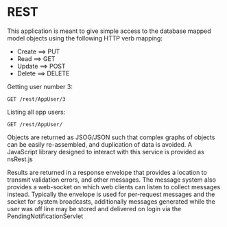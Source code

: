 # REST

This application is meant to give simple access to the database mapped model objects using
the following HTTP verb mapping:

* Create ==> PUT
* Read ==> GET
* Update ==> POST
* Delete ==> DELETE

Getting user number 3:

    GET /rest/AppUser/3

Listing all app users:

    GET /rest/AppUser/

Objects are returned as JSOG/JSON such that complex graphs of objects can be easily
re-assembled, and duplication of data is avoided. A JavaScript library designed to
interact with this service is provided as nsRest.js

Results are returned in a response envelope that provides a location to transmit
validation errors, and other messages. The message system also provides a web-socket
on which web clients can listen to collect messages instead. Typically the envelope is
used for per-request messages and the socket for system broadcasts, additionally messages
generated while the user was off line may be stored and delivered on login via the
PendingNotificationServlet